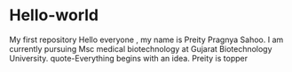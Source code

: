 # Hello-world
My first repository
Hello everyone , my name is Preity Pragnya Sahoo. I am currently pursuing Msc medical biotechnology at Gujarat Biotechnology University.
quote-Everything begins with an idea.
Preity is topper
